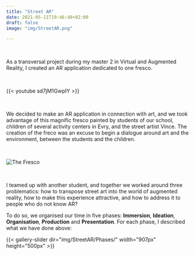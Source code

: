 ```yaml
---
title: "Street AR"
date: 2021-05-11T19:46:48+02:00
draft: false
image: "img/StreetAR.png"

---
```


&nbsp;

As a transversal project during my master 2 in Virtual and Augmented Reality, I created an AR application dedicated to one fresco.    

&nbsp;

{{< youtube sd7jM1GwpIY >}}    

&nbsp;

We decided to make an AR application in connection with art, and we took advantage of this magnific fresco painted by students of our school, children of several activity centers in Evry,  and the street artist Vince.
The creation of the freco was an excuse to begin a dialogue around art and the environment, between the students and the children. 

&nbsp;

![The Fresco](https://ceici92.github.io/CeciliasPortofolio/img/StreetAR/Fresco.jpg)

&nbsp;

I teamed up with another student, and together we worked around three problematics: how to transpose street art into the world of augmented reality, how to make this experience attractive, and how to address it to people who do not know AR?

To do so, we organised our time in five phases: **Immersion**, **Ideation**, **Organisation**, **Production** and **Presentation**.
For each phase, I described what we have done above:

{{< gallery-slider dir="img/StreetAR/Phases/" width="907px" height="500px" >}}


